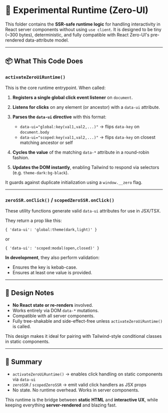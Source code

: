 # 🧪 Experimental Runtime (Zero-UI)

This folder contains the **SSR-safe runtime logic** for handling interactivity in React server components without using `use client`. It is designed to be tiny (\~300 bytes), deterministic, and fully compatible with React Zero-UI's pre-rendered data-attribute model.

---

## 📦 What This Code Does

### `activateZeroUiRuntime()`

This is the core runtime entrypoint. When called:

1. **Registers a single global click event listener** on `document`.

2. **Listens for clicks** on any element (or ancestor) with a `data-ui` attribute.

3. **Parses the `data-ui` directive** with this format:

   * `data-ui="global:key(val1,val2,...)"` → flips `data-key` on `document.body`
   * `data-ui="scoped:key(val1,val2,...)"` → flips `data-key` on closest matching ancestor or self

4. **Cycles the value** of the matching `data-*` attribute in a round-robin fashion.

5. **Updates the DOM instantly**, enabling Tailwind to respond via selectors (e.g. `theme-dark:bg-black`).

It guards against duplicate initialization using a `window.__zero` flag.

---

### `zeroSSR.onClick()` / `scopedZeroSSR.onClick()`

These utility functions generate valid `data-ui` attributes for use in JSX/TSX.

They return a prop like this:

```tsx
{ 'data-ui': 'global:theme(dark,light)' }
```

or

```tsx
{ 'data-ui': 'scoped:modal(open,closed)' }
```

**In development**, they also perform validation:

* Ensures the key is kebab-case.
* Ensures at least one value is provided.

---

## 🧠 Design Notes

* **No React state or re-renders** involved.
* Works entirely via DOM `data-*` mutations.
* Compatible with all server components.
* Fully tree-shakable and side-effect-free unless `activateZeroUiRuntime()` is called.

This design makes it ideal for pairing with Tailwind-style conditional classes in static components.

---

## 🧼 Summary

* `activateZeroUiRuntime()` → enables click handling on static components via `data-ui`
* `zeroSSR` / `scopedZeroSSR` → emit valid click handlers as JSX props
* No state. No runtime overhead. Works in server components.

This runtime is the bridge between **static HTML** and **interactive UX**, while keeping everything **server-rendered** and blazing fast.
